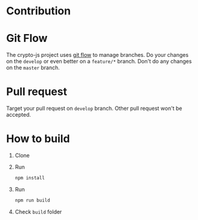 # Contribution

# Git Flow 

The crypto-js project uses [git flow](https://github.com/nvie/gitflow) to manage branches. 
Do your changes on the `develop` or even better on a `feature/*` branch. Don't do any changes on the `master` branch.

# Pull request

Target your pull request on `develop` branch. Other pull request won't be accepted.

# How to build

1. Clone

2. Run

    ```sh
    npm install
    ```

3. Run

    ```sh
    npm run build
    ```
    
4. Check `build` folder